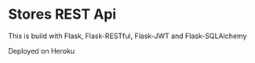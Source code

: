 # Stores REST Api

This is build with Flask, Flask-RESTful, Flask-JWT and Flask-SQLAlchemy

Deployed on Heroku
